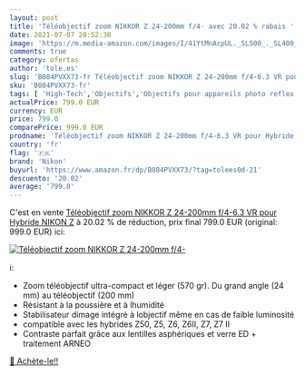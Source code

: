 ```yaml
---
layout: post
title: 'Téléobjectif zoom NIKKOR Z 24-200mm f/4- avec 20.02 % rabais '
date: 2021-07-07 20:52:30
image: 'https://m.media-amazon.com/images/I/41YtMnAcpUL._SL500_._SL400_.jpg'
comments: true
category: ofertas
author: 'tole.es'
slug: 'B084PVXX73-fr Téléobjectif zoom NIKKOR Z 24-200mm f/4-6.3 VR pour...'
sku: 'B084PVXX73-fr'
tags: [ 'High-Tech','Objectifs','Objectifs pour appareils photo reflex et hybrides','Objectifs pour hybride','Photo et caméscopes','nikon', ]
actualPrice: 799.0 EUR
currency: EUR
price: 799.0
comparePrice: 999.0 EUR
prodname: 'Téléobjectif zoom NIKKOR Z 24-200mm f/4-6.3 VR pour Hybride NIKON Z'
country: 'fr'
flag: '🇫🇷'
brand: 'Nikon'
buyurl: 'https://www.amazon.fr/dp/B084PVXX73/?tag=tolees0d-21'
descuento: '20.02'
average: '799.0'
---
```


C'est en vente [Téléobjectif zoom NIKKOR Z 24-200mm f/4-6.3 VR pour Hybride NIKON Z](https://www.amazon.fr/dp/B084PVXX73/?tag=tolees0d-21)  à  20.02 % de réduction, prix final  799.0 EUR (original: 999.0 EUR) ici:

[![Téléobjectif zoom NIKKOR Z 24-200mm f/4-](https://m.media-amazon.com/images/I/41YtMnAcpUL._SL500_._SL400_.jpg)](https://www.amazon.fr/dp/B084PVXX73/?tag=tolees0d-21)

ℹ️:

- Zoom téléobjectif ultra-compact et léger (570 gr). Du grand angle (24 mm) au téléobjectif (200 mm)
- Résistant à la poussière et à lhumidité
- Stabilisateur dimage intégré à lobjectif même en cas de faible luminosité
- compatible avec les hybrides Z50, Z5, Z6, Z6II, Z7, Z7 II
- Contraste parfait grâce aux lentilles asphériques et verre ED + traitement ARNEO

[🛒 Achète-le!!](https://www.amazon.fr/dp/B084PVXX73/?tag=tolees0d-21)
